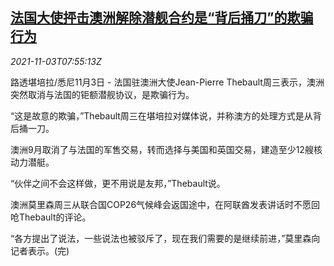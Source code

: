 <!--1635926463000-->
[法国大使抨击澳洲解除潜舰合约是“背后捅刀”的欺骗行为](https://cn.reuters.com/article/france-criticism-australia-submarine-110-idCNKBS2HO0OG)
------

<div><i>2021-11-03T07:55:13Z</i></div><p>路透堪培拉/悉尼11月3日 - 法国驻澳洲大使Jean-Pierre Thebault周三表示，澳洲突然取消与法国的钜额潜舰协议，是欺骗行为。</p><p>“这是故意的欺骗，”Thebault周三在堪培拉对媒体说，并称澳方的处理方式是从背后捅一刀。</p><p>澳洲9月取消了与法国的军售交易，转而选择与美国和英国交易，建造至少12艘核动力潜艇。</p><p>“伙伴之间不会这样做，更不用说是友邦，”Thebault说。</p><p>澳洲莫里森周三从联合国COP26气候峰会返国途中，在阿联酋发表讲话时不愿回呛Thebault的评论。</p><p>“各方提出了说法，一些说法也被驳斥了，现在我们需要的是继续前进，”莫里森向记者表示。(完)</p>

